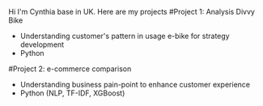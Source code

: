 Hi I'm Cynthia base in UK. Here are my projects
#Project 1: Analysis Divvy Bike
- Understanding customer's pattern in usage e-bike for strategy development
- Python

#Project 2: e-commerce comparison 
- Understanding business pain-point to enhance customer experience
- Python (NLP, TF-IDF, XGBoost)
